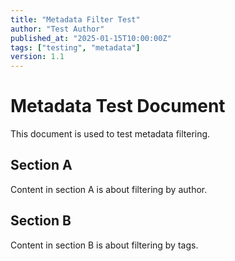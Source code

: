 ```yaml
---
title: "Metadata Filter Test"
author: "Test Author"
published_at: "2025-01-15T10:00:00Z"
tags: ["testing", "metadata"]
version: 1.1
---
```


# Metadata Test Document

This document is used to test metadata filtering.

## Section A

Content in section A is about filtering by author.

## Section B

Content in section B is about filtering by tags.
